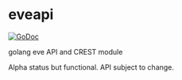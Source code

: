 # eveapi

[![GoDoc](https://godoc.org/github.com/antihax/eveapi?status.svg)](https://godoc.org/github.com/antihax/eveapi)

golang eve API and CREST module

Alpha status but functional. API subject to change.
